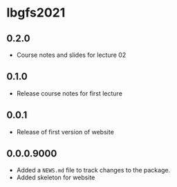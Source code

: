 # lbgfs2021 

## 0.2.0

* Course notes and slides for lecture 02 

## 0.1.0

* Release course notes for first lecture


## 0.0.1

* Release of first version of website

## 0.0.0.9000

* Added a `NEWS.md` file to track changes to the package.
* Added skeleton for website
